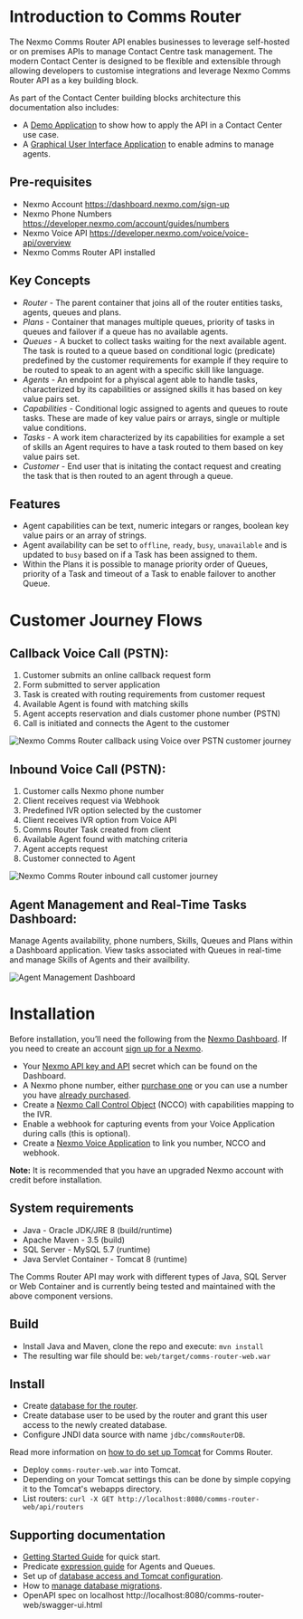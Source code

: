 # Introduction to Comms Router
The Nexmo Comms Router API enables businesses to leverage self-hosted or on premises APIs to manage Contact Centre task management. The modern Contact Center is designed to be flexible and extensible through allowing developers to customise integrations and leverage Nexmo Comms Router API as a key building block.

As part of the Contact Center building blocks architecture this documentation also includes:
* A [Demo Application](demo-application/README.md) to show how to apply the API in a Contact Center use case.
* A [Graphical User Interface Application](gui-application/README.md) to enable admins to manage agents.

## Pre-requisites
* Nexmo Account https://dashboard.nexmo.com/sign-up
* Nexmo Phone Numbers https://developer.nexmo.com/account/guides/numbers
* Nexmo Voice API https://developer.nexmo.com/voice/voice-api/overview
* Nexmo Comms Router API installed

## Key Concepts
* *Router* - The parent container that joins all of the router entities tasks, agents, queues and plans.
* *Plans* - Container that manages multiple queues, priority of tasks in queues and failover if a queue has no available agents.
* *Queues* - A bucket to collect tasks waiting for the next available agent. The task is routed to a queue based on conditional logic (predicate) predefined by the customer requirements for example if they require to be routed to speak to an agent with a specific skill like language.
* *Agents* - An endpoint for a phyiscal agent able to handle tasks, characterized by its capabilities or assigned skills it has based on key value pairs set.
* *Capabilities* - Conditional logic assigned to agents and queues to route tasks. These are made of key value pairs or arrays, single or multiple value conditions.
* *Tasks* - A work item characterized by its capabilities for example a set of skills an Agent requires to have a task routed to them based on key value pairs set.
* *Customer* - End user that is initating the contact request and creating the task that is then routed to an agent through a queue.
  
## Features
* Agent capabilities can be text, numeric integars or ranges, boolean key value pairs or an array of strings.
* Agent availability can be set to `offline`, `ready`, `busy`, `unavailable` and is updated to `busy` based on if a Task has been assigned to them.
* Within the Plans it is possible to manage priority order of Queues, priority of a Task and timeout of a Task to enable failover to another Queue.

# Customer Journey Flows

## Callback Voice Call (PSTN):
1. Customer submits an online callback request form
2. Form submitted to server application
3. Task is created with routing requirements from customer request
4. Available Agent is found with matching skills
5. Agent accepts reservation and dials customer phone number (PSTN)
6. Call is initiated and connects the Agent to the customer

![Nexmo Comms Router callback using Voice over PSTN customer journey](to_do.png)

## Inbound Voice Call (PSTN):
1. Customer calls Nexmo phone number
2. Client receives request via Webhook
3. Predefined IVR option selected by the customer
4. Client receives IVR option from Voice API
5. Comms Router Task created from client
6. Available Agent found with matching criteria
7. Agent accepts request
8. Customer connected to Agent

![Nexmo Comms Router inbound call customer journey](to_do.png)

## Agent Management and Real-Time Tasks Dashboard:
Manage Agents availability, phone numbers, Skills, Queues and Plans within a Dashboard application. View tasks associated with Queues in real-time and manage Skills of Agents and their availbility.

![Agent Management Dashboard](to_do.png)

# Installation
Before installation, you’ll need the following from the [Nexmo Dashboard](https://dashboard.nexmo.com/sign-in). If you need to create an account [sign up for a Nexmo](https://dashboard.nexmo.com/sign-up).

* Your [Nexmo API key and API](https://dashboard.nexmo.com/settings) secret which can be found on the Dashboard.
* A Nexmo phone number, either [purchase one](https://dashboard.nexmo.com/buy-numbers) or you can use a number you have [already purchased](https://dashboard.nexmo.com/your-numbers).
* Create a [Nexmo Call Control Object](https://developer.nexmo.com/voice/voice-api/guides/ncco) (NCCO) with capabilities mapping to the IVR.
* Enable a webhook for capturing events from your Voice Application during calls (this is optional).
* Create a [Nexmo Voice Application](https://dashboard.nexmo.com/voice/create-application) to link you number, NCCO and webhook.

**Note:** It is recommended that you have an upgraded Nexmo account with credit before installation.

## System requirements
* Java - Oracle JDK/JRE 8 (build/runtime)
* Apache Maven - 3.5 (build)
* SQL Server - MySQL 5.7 (runtime)
* Java Servlet Container - Tomcat 8 (runtime)

The Comms Router API may work with different types of Java, SQL Server or Web Container and is currently being tested and maintained with the above component versions.

## Build
* Install Java and Maven, clone the repo and execute: `mvn install`
* The resulting war file should be: `web/target/comms-router-web.war`

## Install
* Create [database for the router](docs/ConfiguringDatabaseAccess.md).
* Create database user to be used by the router and grant this user access to the newly created database.
* Configure JNDI data source with name `jdbc/commsRouterDB`.

Read more information on [how to do set up Tomcat](docs/ConfiguringDatabaseAccess.md) for Comms Router.

* Deploy `comms-router-web.war` into Tomcat.
* Depending on your Tomcat settings this can be done by simple copying it to the Tomcat's webapps directory.
* List routers: `curl -X GET http://localhost:8080/comms-router-web/api/routers`

## Supporting documentation
* [Getting Started Guide](docs/GettingStartedGuide.md) for quick start.
* Predicate [expression guide](docs/ExpressionSyntax.md) for Agents and Queues.
* Set up of [database access and Tomcat configuration](docs/ConfiguringDatabaseAccess.md).
* How to [manage database migrations](docs/ManageDBMigrations.md).
* OpenAPI spec on localhost http://localhost:8080/comms-router-web/swagger-ui.html
